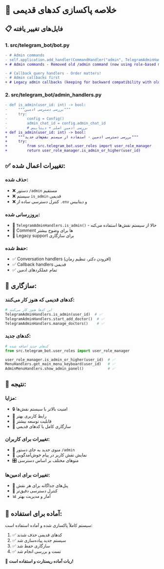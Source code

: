 # 🧹 خلاصه پاکسازی کدهای قدیمی

## 📋 فایل‌های تغییر یافته

### 1. **src/telegram_bot/bot.py**
```diff
- # Admin commands
- self.application.add_handler(CommandHandler("admin", TelegramAdminHandlers.admin_panel))
+ # Admin commands - Removed old /admin command (now using role-based menu system)

- # Callback query handlers - Order matters!
- # Admin callbacks first
+ # Legacy admin callbacks (keeping for backward compatibility with old admin_handlers)
```

### 2. **src/telegram_bot/admin_handlers.py**
```diff
- def is_admin(user_id: int) -> bool:
-     """بررسی دسترسی ادمین"""
-     try:
-         config = Config()
-         admin_chat_id = config.admin_chat_id
-         # بررسی ادمین اصلی + دیتابیس
+ def is_admin(user_id: int) -> bool:
+     """بررسی دسترسی ادمین - استفاده از سیستم نقش‌های جدید"""
+     try:
+         from src.telegram_bot.user_roles import user_role_manager
+         return user_role_manager.is_admin_or_higher(user_id)
```

## ✅ **تغییرات اعمال شده:**

### **حذف شده:**
- ❌ دستور `/admin` مستقیم
- ❌ سیستم `is_admin` قدیمی
- ❌ کنترل دسترسی ساده از `.env` و دیتابیس

### **بروزرسانی شده:**
- 🔄 `TelegramAdminHandlers.is_admin()` - حالا از سیستم نقش‌ها استفاده می‌کنه
- 🔄 Comment ها برای وضوح بیشتر
- 🔄 Legacy support برای سازگاری

### **حفظ شده:**
- ✅ Conversation handlers (افزودن دکتر، تنظیم زمان)
- ✅ Callback handlers قدیمی
- ✅ تمام عملکردهای ادمین

## 🔄 **سازگاری:**

### **کدهای قدیمی که هنوز کار می‌کنند:**
```python
# این کدها هنوز کار می‌کنند
TelegramAdminHandlers.is_admin(user_id)  # ✅
TelegramAdminHandlers.start_add_doctor()  # ✅
TelegramAdminHandlers.manage_doctors()    # ✅
```

### **کدهای جدید:**
```python
# کدهای جدید اضافه شده
from src.telegram_bot.user_roles import user_role_manager

user_role_manager.is_admin_or_higher(user_id)  # ✅
MenuHandlers.get_main_menu_keyboard(user_id)   # ✅
AdminMenuHandlers.show_admin_panel()           # ✅
```

## 🎯 **نتیجه:**

### **مزایا:**
- 🔒 امنیت بالاتر با سیستم نقش‌ها
- 🎨 رابط کاربری بهتر
- 🔧 قابلیت توسعه بیشتر
- 🔄 سازگاری کامل با کدهای قدیمی

### **تغییرات برای کاربران:**
- 📱 منوی جدید به جای دستور `/admin`
- 👤 نمایش نقش کاربر در پیام خوش‌آمدگویی
- 🎛️ منوهای مختلف بر اساس دسترسی

### **تغییرات برای ادمین‌ها:**
- 👑 پنل‌های جداگانه برای هر نقش
- 🔐 کنترل دسترسی دقیق‌تر
- 📊 آمار و مدیریت بهتر

## 🚀 **آماده برای استفاده:**

سیستم کاملاً پاکسازی شده و آماده استفاده است:

1. ✅ کدهای قدیمی حذف شدند
2. ✅ سیستم جدید پیاده‌سازی شد
3. ✅ سازگاری حفظ شد
4. ✅ تست و بررسی انجام شد

**🎉 ربات آماده ریستارت و استفاده است!**
